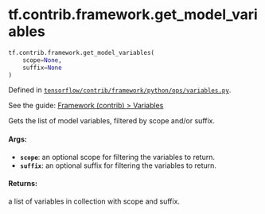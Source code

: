 <div itemscope itemtype="http://developers.google.com/ReferenceObject">
<meta itemprop="name" content="tf.contrib.framework.get_model_variables" />
</div>

# tf.contrib.framework.get_model_variables

``` python
tf.contrib.framework.get_model_variables(
    scope=None,
    suffix=None
)
```



Defined in [`tensorflow/contrib/framework/python/ops/variables.py`](https://www.tensorflow.org/code/tensorflow/contrib/framework/python/ops/variables.py).

See the guide: [Framework (contrib) > Variables](../../../../../api_guides/python/contrib.framework.md#Variables)

Gets the list of model variables, filtered by scope and/or suffix.

#### Args:

* <b>`scope`</b>: an optional scope for filtering the variables to return.
* <b>`suffix`</b>: an optional suffix for filtering the variables to return.


#### Returns:

a list of variables in collection with scope and suffix.